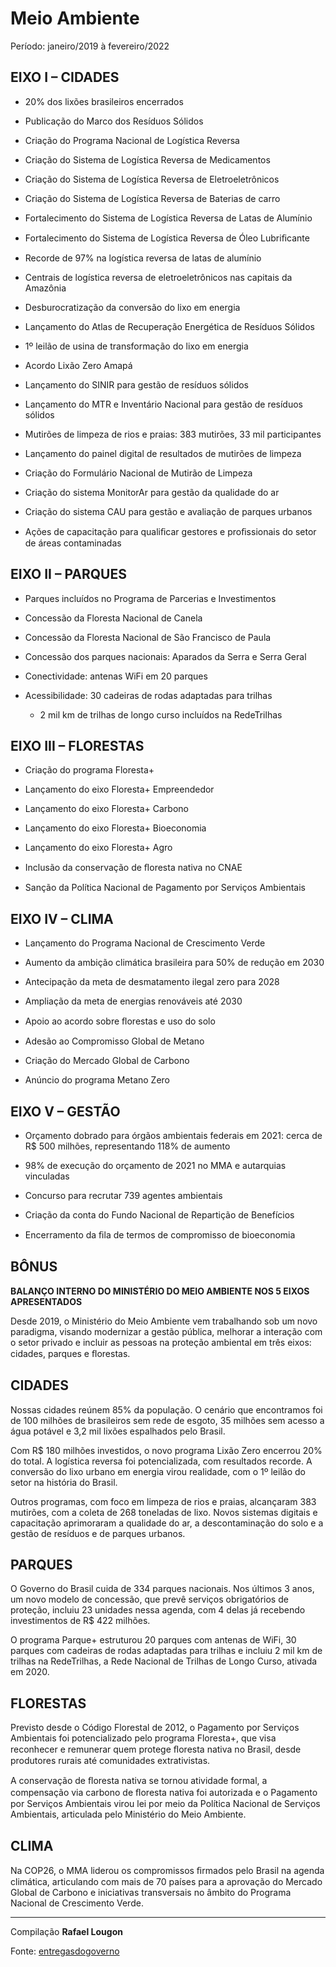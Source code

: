 
# Meio Ambiente

Período: janeiro/2019 à fevereiro/2022

## EIXO I – CIDADES

 - 20% dos lixões brasileiros encerrados

 - Publicação do Marco dos Resíduos Sólidos

 - Criação do Programa Nacional de Logística Reversa

 - Criação do Sistema de Logística Reversa de Medicamentos

 - Criação do Sistema de Logística Reversa de Eletroeletrônicos

 - Criação do Sistema de Logística Reversa de Baterias de carro

 - Fortalecimento do Sistema de Logística Reversa de Latas de Alumínio

 - Fortalecimento do Sistema de Logística Reversa de Óleo Lubriﬁcante

 - Recorde de 97% na logística reversa de latas de alumínio

 - Centrais de logística reversa de eletroeletrônicos nas capitais da Amazônia

 - Desburocratização da conversão do lixo em energia

 - Lançamento do Atlas de Recuperação Energética de Resíduos Sólidos

 - 1º leilão de usina de transformação do lixo em energia

 - Acordo Lixão Zero Amapá

 - Lançamento do SINIR para gestão de resíduos sólidos

 - Lançamento do MTR e Inventário Nacional para gestão de resíduos sólidos

 - Mutirões de limpeza de rios e praias: 383 mutirões, 33 mil participantes

 - Lançamento do painel digital de resultados de mutirões de limpeza

 - Criação do Formulário Nacional de Mutirão de Limpeza

 - Criação do sistema MonitorAr para gestão da qualidade do ar

 - Criação do sistema CAU para gestão e avaliação de parques urbanos

 - Ações de capacitação para qualiﬁcar gestores e proﬁssionais do setor de áreas contaminadas



## EIXO II – PARQUES

 - Parques incluídos no Programa de Parcerias e Investimentos

 - Concessão da Floresta Nacional de Canela

 - Concessão da Floresta Nacional de São Francisco de Paula

 - Concessão dos parques nacionais: Aparados da Serra e Serra Geral

 - Conectividade: antenas WiFi em 20 parques

 - Acessibilidade: 30 cadeiras de rodas adaptadas para trilhas

	- 2 mil km de trilhas de longo curso incluídos na RedeTrilhas



## EIXO III – FLORESTAS

 - Criação do programa Floresta+

 - Lançamento do eixo Floresta+ Empreendedor

 - Lançamento do eixo Floresta+ Carbono

 - Lançamento do eixo Floresta+ Bioeconomia

 - Lançamento do eixo Floresta+ Agro

 - Inclusão da conservação de ﬂoresta nativa no CNAE

 - Sanção da Política Nacional de Pagamento por Serviços Ambientais 
 

## EIXO IV – CLIMA

 - Lançamento do Programa Nacional de Crescimento Verde

 - Aumento da ambição climática brasileira para 50% de redução em 2030

 - Antecipação da meta de desmatamento ilegal zero para 2028

 - Ampliação da meta de energias renováveis até 2030

 - Apoio ao acordo sobre ﬂorestas e uso do solo

 - Adesão ao Compromisso Global de Metano

 - Criação do Mercado Global de Carbono

 - Anúncio do programa Metano Zero



## EIXO V – GESTÃO

 - Orçamento dobrado para órgãos ambientais federais em 2021: cerca de R$ 500 milhões, representando 118% de aumento

 - 98% de execução do orçamento de 2021 no MMA e autarquias vinculadas

 - Concurso para recrutar 739 agentes ambientais

 - Criação da conta do Fundo Nacional de Repartição de Benefícios

 - Encerramento da ﬁla de termos de compromisso de bioeconomia



## BÔNUS 

**BALANÇO INTERNO DO MINISTÉRIO DO MEIO AMBIENTE NOS 5 EIXOS APRESENTADOS**

Desde 2019, o Ministério do Meio Ambiente vem trabalhando sob um novo paradigma, visando modernizar a gestão pública, melhorar a interação com o setor privado e incluir as pessoas na proteção ambiental em três eixos: cidades, parques e ﬂorestas.



## CIDADES

Nossas cidades reúnem 85% da população. O cenário que encontramos foi de 100 milhões de brasileiros sem rede de esgoto, 35 milhões sem acesso a água potável e 3,2 mil lixões espalhados pelo Brasil.

Com R$ 180 milhões investidos, o novo programa Lixão Zero encerrou 20% do total. A logística reversa foi potencializada, com resultados recorde. A conversão do lixo urbano em energia virou realidade, com o 1º leilão do setor na história do Brasil.

Outros programas, com foco em limpeza de rios e praias, alcançaram 383 mutirões, com a coleta de 268 toneladas de lixo. Novos sistemas digitais e capacitação aprimoraram a qualidade do ar, a descontaminação do solo e a gestão de resíduos e de parques urbanos.



## PARQUES

O Governo do Brasil cuida de 334 parques nacionais. Nos últimos 3 anos, um novo modelo de concessão, que prevê serviços obrigatórios de proteção, incluiu 23 unidades nessa agenda, com 4 delas já recebendo investimentos de R$ 422 milhões.

O programa Parque+ estruturou 20 parques com antenas de WiFi, 30 parques com cadeiras de rodas adaptadas para trilhas e incluiu 2 mil km de trilhas na RedeTrilhas, a Rede Nacional de Trilhas de Longo Curso, ativada em 2020.



## FLORESTAS

Previsto desde o Código Florestal de 2012, o Pagamento por Serviços Ambientais foi potencializado pelo programa Floresta+, que visa reconhecer e remunerar quem protege ﬂoresta nativa no Brasil, desde produtores rurais até comunidades extrativistas.

A conservação de ﬂoresta nativa se tornou atividade formal, a compensação via carbono de ﬂoresta nativa foi autorizada e o Pagamento por Serviços Ambientais virou lei por meio da Política Nacional de Serviços Ambientais, articulada pelo Ministério do Meio Ambiente.



## CLIMA

Na COP26, o MMA liderou os compromissos ﬁrmados pelo Brasil na agenda climática, articulando com mais de 70 países para a aprovação do Mercado Global de Carbono e iniciativas transversais no âmbito do Programa Nacional de Crescimento Verde.

<hr />

Compilação **Rafael Lougon**

Fonte: [entregasdogoverno](https://www.entregasdogoverno.com/2022/03/ministerio-do-meio-ambiente-principais.html)

